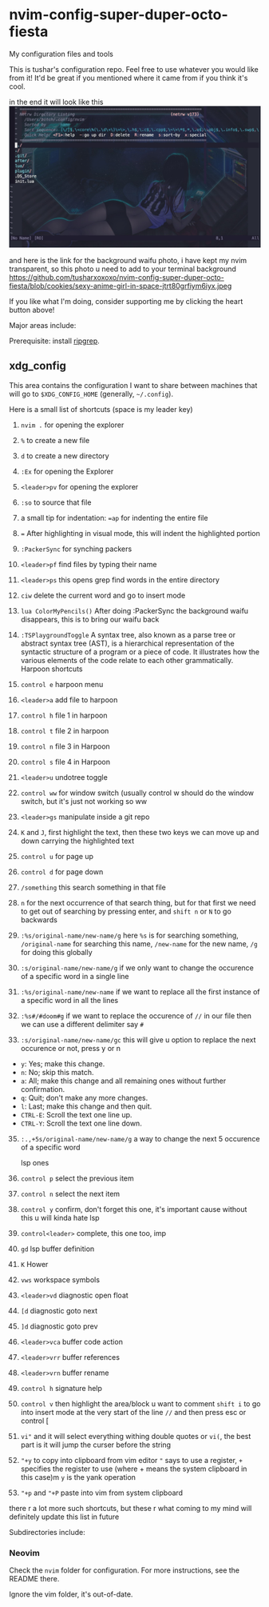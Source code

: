 # nvim-config-super-duper-octo-fiesta
My configuration files and tools

This is tushar's configuration repo. Feel free to use whatever you would like from it! It'd be great if you mentioned where it came from if you think it's cool.

in the end it will look like this
![alt text](https://github.com/tusharxoxoxo/nvim-config-super-duper-octo-fiesta/blob/cookies/Screenshot%202023-06-22%20at%2013.51.51.jpg)

and here is the link for the background waifu photo, i have kept my nvim transparent, so this photo u need to add to your terminal background
https://github.com/tusharxoxoxo/nvim-config-super-duper-octo-fiesta/blob/cookies/sexy-anime-girl-in-space-jtrt80grfiym6iyx.jpeg

If you like what I'm doing, consider supporting me by clicking the heart button above!

Major areas include:

Prerequisite: install [ripgrep](https://github.com/BurntSushi/ripgrep).

## xdg_config

This area contains the configuration I want to share between machines that will go to `$XDG_CONFIG_HOME` (generally, `~/.config`).

Here is a small list of shortcuts (space is my leader key)
1. `nvim .` for opening the explorer
2. `%` to create a new file
3. `d` to create a new directory
4. `:Ex` for opening the Explorer
5. `<leader>pv` for opening the explorer
6. `:so` to source that file
7. a small tip for indentation: `=ap` for indenting the entire file
8. `=` After highlighting in visual mode, this will indent the highlighted portion
9. `:PackerSync` for synching packers
10. `<leader>pf` find files by typing their name
11. `<leader>ps` this opens grep find words in the entire directory
12. `ciw` delete the current word and go to insert mode
13. `lua ColorMyPencils()` After doing :PackerSync the background waifu disappears, this is to bring our waifu back
14. `:TSPlaygroundToggle` A syntax tree, also known as a parse tree or abstract syntax tree (AST), is a hierarchical representation of the syntactic structure of a program or a piece of code. It illustrates how the various elements of the code relate to each other grammatically.
    Harpoon shortcuts
15. `control e` harpoon menu
16. `<leader>a` add file to harpoon
17. `control h` file 1 in harpoon
18. `control t` file 2 in harpoon
19. `control n` file 3 in Harpoon
20. `control s` file 4 in Harpoon



21. `<leader>u` undotree toggle
22. `control ww` for window switch (usually control w should do the window switch, but it's just not working so ww
23. `<leader>gs` manipulate inside a git repo



24. `K` and `J`, first highlight the text, then these two keys we can move up and down carrying the highlighted text
25. `control u` for page up
26. `control d` for page down
27. `/something` this search something in that file




28. `n` for the next occurrence of that search thing, but for that first we need to get out of searching by pressing enter, and `shift n` or `N` to go backwards
29. `:%s/original-name/new-name/g` here `%s` is for searching something, `/original-name` for searching this name, `/new-name` for the new name, `/g` for doing this globally
30. `:s/original-name/new-name/g` if we only want to change the occurence of a specific word in a single line
31. `:%s/original-name/new-name` if we want to replace all the first instance of a specific word in all the lines
32. `:%s#/#doom#g` if we want to replace the occurence of `//` in our file then we can use a different delimiter say `#`
33. `:s/original-name/new-name/gc` this will give u option to replace the next occurence or not, press y or n<br>
    	
- `y`: Yes; make this change.
- `n`: No; skip this match.
- `a`: All; make this change and all remaining ones without further confirmation.
- `q`: Quit; don't make any more changes.
- `l`: Last; make this change and then quit.
- `CTRL-E`: Scroll the text one line up.
- `CTRL-Y`: Scroll the text one line down.

35. `:.,+5s/original-name/new-name/g` a way to change the next 5 occurence of a specific word



    lsp ones
36. `control p` select the previous item
37. `control n` select the next item
38. `control y` confirm, don't forget this one, it's important cause without this u will kinda hate lsp
39. `control<leader>` complete, this one too, imp


40. `gd` lsp buffer definition
41. `K` Hower
42. `vws` workspace symbols
43. `<leader>vd` diagnostic open float
44. `[d` diagnostic goto next
45. `]d` diagnostic goto prev
46. `<leader>vca` buffer code action
47. `<leader>vrr` buffer references
48. `<leader>vrn` buffer rename
49. `control h` signature help




50. `control v` then highlight the area/block u want to comment `shift i` to go into insert mode at the very start of the line
    `//` and then press esc or control [
51. `vi"` and it will select everything withing double quotes or `vi(`, the best part is it will jump the curser before the string
52. `"+y` to copy into clipboard from vim editor
    `"` says to use a register, `+` specifies the register to use (where + means the system clipboard in this case)m `y` is the yank operation
53. `"+p` and `"+P` paste into vim from system clipboard



there r a lot more such shortcuts, but these r what coming to my mind will definitely update this list in future


Subdirectories include:

### Neovim

Check the `nvim` folder for configuration. For more instructions, see the README there.

Ignore the vim folder, it's out-of-date.
